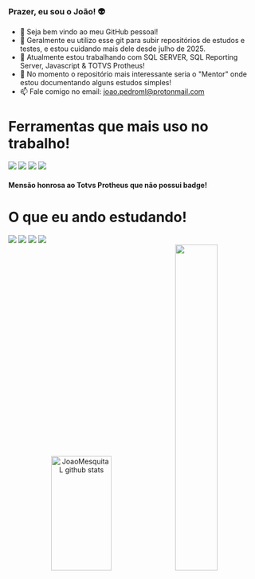 ### Prazer, eu sou o João! 👽

- 🔎 Seja bem vindo ao meu GitHub pessoal!
- 📜 Geralmente eu utilizo esse git para subir repositórios de estudos e testes, e estou cuidando mais dele desde julho de 2025.
- 🔭 Atualmente estou trabalhando com SQL SERVER, SQL Reporting Server, Javascript & TOTVS Protheus!
- 🌱 No momento o repositório mais interessante seria o "Mentor" onde estou documentando alguns estudos simples!
- 📫 Fale comigo no email: joao.pedroml@protonmail.com

<div>
  <h1> Ferramentas que mais uso no trabalho!</h1>
  <img src="https://img.shields.io/badge/github-%23121011.svg?style=for-the-badge&logo=github&logoColor=white"/>
  <img src="https://img.shields.io/badge/Microsoft%20SQL%20Server-CC2927?style=for-the-badge&logo=microsoft%20sql%20server&logoColor=white"/>
  <img src="https://img.shields.io/badge/Windows_11-0078d4?style=for-the-badge&logo=windows-11&logoColor=white"/>
  <img src="https://img.shields.io/badge/VSCode-0078D4?style=for-the-badge&logo=visual%20studio%20code&logoColor=white"/>
  <h4> Mensão honrosa ao Totvs Protheus que não possui badge!</h4>
</div>

<div>
  <h1> O que eu ando estudando!</h1>
  <img src="https://img.shields.io/badge/JavaScript-323330?style=for-the-badge&logo=javascript&logoColor=F7DF1E"/>
  <img src="https://img.shields.io/badge/node.js-6DA55F?style=for-the-badge&logo=node.js&logoColor=white"/>
  <img src="https://img.shields.io/badge/express.js-%23404d59.svg?style=for-the-badge&logo=express&logoColor=%2361DAFB"/>
  <img src="https://img.shields.io/badge/react-%2320232a.svg?style=for-the-badge&logo=react&logoColor=%2361DAFB"/>
</div>

<div align="center">
<img width="49%" height="230em" src="https://github-readme-stats.vercel.app/api?username=joaomesquital&show_icons=true&theme=dark" alt="JoaoMesquitaL github stats"/>
<img width="41%" heigth="180em" src="https://github-readme-stats.vercel.app/api/top-langs/?username=JoaoMesquitaL&layout=compact&theme=dark"/>
</div>

<!-- Grafico de frequencia
[![Ashutosh's github activity graph](https://github-readme-activity-graph.cyclic.app/graph?username=JoaoMesquitaL&bg_color=000000&color=ffffff&line=ffffff&point=00bfff&area=true&hide_border=true)](https://github.com/ashutosh00710/github-readme-activity-graph)
-->


<!--
  ![Javascript](https://img.shields.io/badge/JavaScript-323330?style=for-the-badge&logo=javascript&logoColor=F7DF1E)
  ![Bootstrap](https://img.shields.io/badge/Bootstrap-563D7C?style=for-the-badge&logo=bootstrap&logoColor=white)
  ![HTML](https://img.shields.io/badge/HTML5-E34F26?style=for-the-badge&logo=html5&logoColor=white)
  ![PHP](https://img.shields.io/badge/PHP-777BB4?style=for-the-badge&logo=php&logoColor=white)
-->
